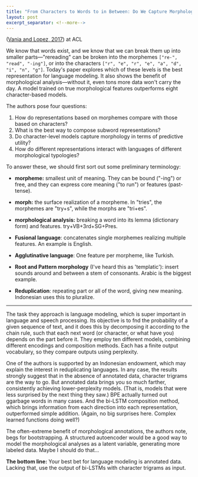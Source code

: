 ```yaml
---
title: "From Characters to Words to in Between: Do We Capture Morphology?"
layout: post
excerpt_separator: <!--more-->
---
```


([Vania and Lopez, 2017](https://www.aclweb.org/anthology/P17-1184)) at ACL

We know that words exist, and we know that we can break them up into smaller parts—"rereading" can be broken into the morphemes `["re-", "read", "-ing"]`, or into the characters `["r", "e", "r", "e", "a", "d", "i", "n", "g"]`. Today's paper explores which of these levels is the best representation for language modeling. It also shows the benefit of morphological analysis—without it, even tons more data won't carry the day. A model trained on true morphological features outperforms eight character-based models.

<!--more-->

The authors pose four questions:

>
1. How do representations based on morphemes compare with those based on characters?
2. What is the best way to compose subword representations?
3. Do character-level models capture morphology in terms of predictive utility?
4. How do different representations interact with languages of different morphological typologies?

To answer these, we should first sort out some preliminary terminology:

- **morpheme:** smallest unit of meaning. They can be bound ("-ing") or free, and they can express core meaning ("to run") or features (past-tense).
- **morph:** the surface realization of a morpheme. In "tries", the morphemes are "try+s", while the morphs are "tri+es". 
- **morphological analysis:** breaking a word into its lemma (dictionary form) and features. try+VB+3rd+SG+Pres.

- **Fusional language**: concatenates single morphemes realizing multiple features. An example is English.
- **Agglutinative language**: One feature per morpheme, like Turkish. 
- **Root and Pattern morphology** (I've heard this as 'templatic'): insert sounds around and between a stem of consonants. Arabic is the biggest example.
- **Reduplication**: repeating part or all of the word, giving new meaning. Indonesian uses this to pluralize.

---

The task they approach is language modeling, which is super important in language and speech processing. Its objective is to fnd the probability of a given sequence of text, and it does this by decomposing it according to the chain rule, such that each next word (or character, or what have you) depends on the part before it. They employ ten different models, combining different encodings and composition methods. Each has a finite output vocabulary, so they compare outputs using perplexity.

One of the authors is supported by an Indonesian endowment, which may explain the interest in reduplicating languages. In any case, the results strongly suggest that in the absence of annotated data, character trigrams are the way to go. But annotated data brings you so much farther, consistently achieving lower-perplexity models. (That is, models that were less surprised by the next thing they saw.) BPE actually turned out ggarbage words in many cases. And the bi-LSTM composition method, which brings information from each direction into each representation, outperformed simple addition. (Again, no big surprises here. Complex learned functions doing well?)

The often-extreme benefit of morphological annotations, the authors note, begs for bootstrapping. A structured autoencoder would be a good way to model the morphological analyses as a latent variable, generating more labeled data. Maybe I should do that…

**The bottom line:** Your best bet for language modeling is annotated data. Lacking that, use the output of bi-LSTMs with character trigrams as input.
